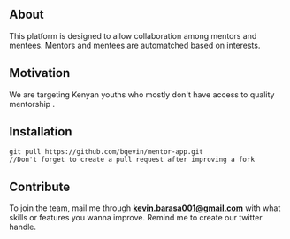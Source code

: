 ## About

This platform is designed to allow collaboration among mentors and mentees. Mentors and mentees are automatched based on interests.


## Motivation

We are targeting Kenyan youths who mostly don't have access to quality mentorship .

## Installation


	git pull https://github.com/bqevin/mentor-app.git
	//Don't forget to create a pull request after improving a fork



## Contribute

To join the team, mail me through **kevin.barasa001@gmail.com** with what skills or features you wanna improve. Remind me to create our twitter handle.
